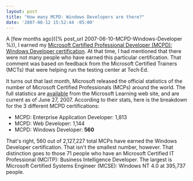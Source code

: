 ```yaml
---
layout: post
title: "How many MCPD: Windows Developers are there?"
date: '2007-08-12 15:52:44 -05:00'
---
```


A [few months ago]({% post_url 2007-06-10-MCPD-Windows-Developer %}), I earned my [Microsoft Certified Professional Developer (MCPD): Windows Developer certification](http://www.microsoft.com/learning/mcp/mcpd/windev/default.mspx). At that time, I had mentioned that there were not many people who have earned this particular certification. That comment was based on feedback from the Microsoft Certified Trainers (MCTs) that were helping run the testing center at Tech·Ed.

It turns out that last month, Microsoft released the official statistics of the number of Microsoft Certified Professionals (MCPs) around the world. The full statistics are [available](http://www.microsoft.com/learning/mcp/certified.mspx) from the Microsoft Learning web site, and are current as of June 27, 2007. According to their stats, here is the breakdown for the 3 different MCPD certifications:

* MCPD: Enterprise Application Developer: 1,813
* MCPD: Web Developer: 1,144 
* MCPD: Windows Developer: **560**

That's right, 560 out of 2,127,227 total MCPs have earned the Windows Developer certification. That isn't the smallest number, however. That distinction goes to those 71 people who have an Microsoft Certified IT Professional (MCITP): Business Intelligence Developer. The largest is Microsoft Certified Systems Engineer (MCSE): Windows NT 4.0 at 395,737 people.
